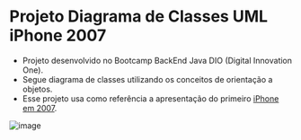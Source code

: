 # Projeto Diagrama de Classes UML iPhone 2007
- Projeto desenvolvido no Bootcamp BackEnd Java DIO (Digital Innovation One).  
- Segue diagrama de classes utilizando os conceitos de orientação a objetos.
- Esse projeto usa como referência a apresentação do primeiro [iPhone em 2007](https://youtu.be/9ou608QQRq8?si=prytdqbxxHa2ksjb).  

  
![image](https://github.com/hparizani/iPhone2007UML/assets/66141814/e6fcd569-b125-4178-ac32-ad19bbe83b1f)



